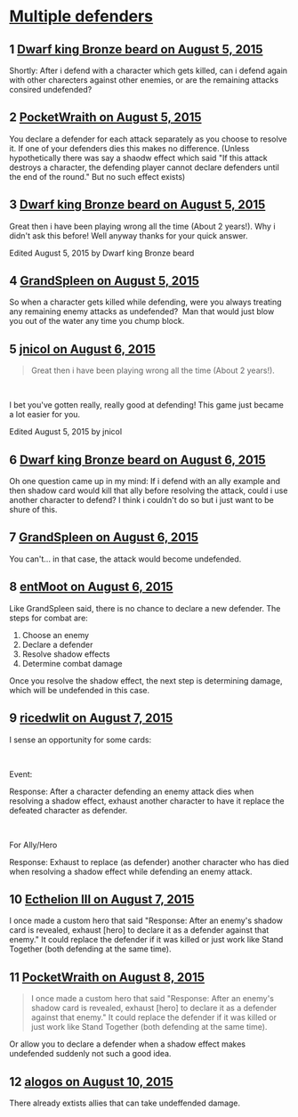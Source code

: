 # [Multiple defenders](https://community.fantasyflightgames.com/topic/184250-multiple-defenders/)

## 1 [Dwarf king Bronze beard on August 5, 2015](https://community.fantasyflightgames.com/topic/184250-multiple-defenders/?do=findComment&comment=1721690)

Shortly: After i defend with a character which gets killed, can i defend again with other charecters against other enemies, or are the remaining attacks consired undefended?

## 2 [PocketWraith on August 5, 2015](https://community.fantasyflightgames.com/topic/184250-multiple-defenders/?do=findComment&comment=1721706)

You declare a defender for each attack separately as you choose to resolve it. If one of your defenders dies this makes no difference. (Unless hypothetically there was say a shaodw effect which said "If this attack destroys a character, the defending player cannot declare defenders until the end of the round." But no such effect exists)

## 3 [Dwarf king Bronze beard on August 5, 2015](https://community.fantasyflightgames.com/topic/184250-multiple-defenders/?do=findComment&comment=1721920)

Great then i have been playing wrong all the time (About 2 years!). Why i didn't ask this before! Well anyway thanks for your quick answer.

Edited August 5, 2015 by Dwarf king Bronze beard

## 4 [GrandSpleen on August 5, 2015](https://community.fantasyflightgames.com/topic/184250-multiple-defenders/?do=findComment&comment=1722048)

So when a character gets killed while defending, were you always treating any remaining enemy attacks as undefended?  Man that would just blow you out of the water any time you chump block.

## 5 [jnicol on August 6, 2015](https://community.fantasyflightgames.com/topic/184250-multiple-defenders/?do=findComment&comment=1722136)

> Great then i have been playing wrong all the time (About 2 years!).

 

I bet you've gotten really, really good at defending! This game just became a lot easier for you.

Edited August 5, 2015 by jnicol

## 6 [Dwarf king Bronze beard on August 6, 2015](https://community.fantasyflightgames.com/topic/184250-multiple-defenders/?do=findComment&comment=1723137)

Oh one question came up in my mind: If i defend with an ally example and then shadow card would kill that ally before resolving the attack, could i use another character to defend? I think i couldn't do so but i just want to be shure of this.

## 7 [GrandSpleen on August 6, 2015](https://community.fantasyflightgames.com/topic/184250-multiple-defenders/?do=findComment&comment=1723183)

You can't... in that case, the attack would become undefended.

## 8 [entMoot on August 6, 2015](https://community.fantasyflightgames.com/topic/184250-multiple-defenders/?do=findComment&comment=1723192)

Like GrandSpleen said, there is no chance to declare a new defender. The steps for combat are:

 1. Choose an enemy
 2. Declare a defender
 3. Resolve shadow effects
 4. Determine combat damage

Once you resolve the shadow effect, the next step is determining damage, which will be undefended in this case.

## 9 [ricedwlit on August 7, 2015](https://community.fantasyflightgames.com/topic/184250-multiple-defenders/?do=findComment&comment=1725377)

I sense an opportunity for some cards:

 

Event:

Response: After a character defending an enemy attack dies when resolving a shadow effect, exhaust another character to have it replace the defeated character as defender.

 

For Ally/Hero

Response: Exhaust to replace (as defender) another character who has died when resolving a shadow effect while defending an enemy attack.

## 10 [Ecthelion III on August 7, 2015](https://community.fantasyflightgames.com/topic/184250-multiple-defenders/?do=findComment&comment=1725402)

I once made a custom hero that said "Response: After an enemy's shadow card is revealed, exhaust [hero] to declare it as a defender against that enemy." It could replace the defender if it was killed or just work like Stand Together (both defending at the same time).

## 11 [PocketWraith on August 8, 2015](https://community.fantasyflightgames.com/topic/184250-multiple-defenders/?do=findComment&comment=1726110)

> I once made a custom hero that said "Response: After an enemy's shadow card is revealed, exhaust [hero] to declare it as a defender against that enemy." It could replace the defender if it was killed or just work like Stand Together (both defending at the same time).

Or allow you to declare a defender when a shadow effect makes undefended suddenly not such a good idea.

## 12 [alogos on August 10, 2015](https://community.fantasyflightgames.com/topic/184250-multiple-defenders/?do=findComment&comment=1729243)

There already extists allies that can take undeffended damage.

